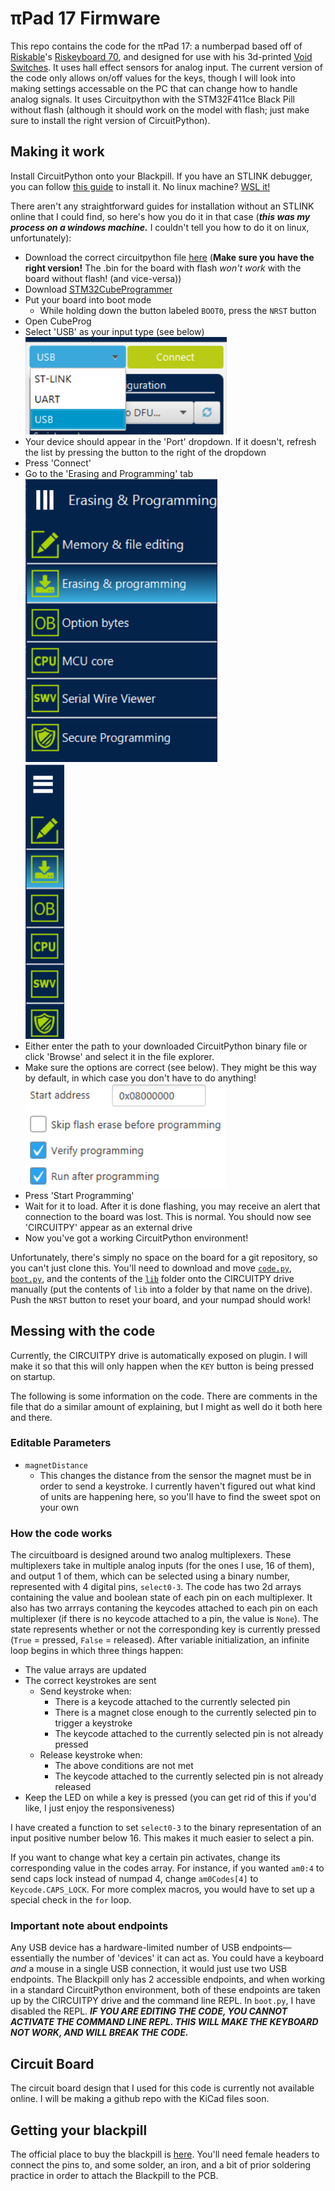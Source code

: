 # πPad 17 Firmware
This repo contains the code for the πPad 17: a numberpad based off of [Riskable](https://github.com/Riskable)'s [Riskeyboard 70](https://github.com/riskable/riskeyboard70), and designed for use with his 3d-printed [Void Switches](https://github.com/Riskable/void_switch). It uses hall effect sensors for analog input. The current version of the code only allows on/off values for the keys, though I will look into making settings accessable on the PC that can change how to handle analog signals. It uses Circuitpython with the STM32F411ce Black Pill without flash (although it should work on the model with flash; just make sure to install the right version of CircuitPython).
## Making it work
Install CircuitPython onto your Blackpill. If you have an STLINK debugger, you can follow [this guide](https://medium.com/@distortiongain/how-to-install-circuitpython-on-blackpill-tutorial-for-linux-f8346c9b6a63) to install it. No linux machine? [WSL it!](https://learn.microsoft.com/en-us/windows/wsl/install)

There aren't any straightforward guides for installation without an STLINK online that I could find, so here's how you do it in that case (***this was my process on a windows machine.*** I couldn't tell you how to do it on linux, unfortunately):
- Download the correct circuitpython file [here](https://circuitpython.org/downloads?q=STM32f411CE) (**Make sure you have the right version!** The .bin for the board with flash *won't work* with the board without flash! (and vice-versa))
- Download [STM32CubeProgrammer](https://www.st.com/en/development-tools/stm32cubeprog.html#overview)
- Put your board into boot mode
    - While holding down the button labeled `BOOT0`, press the `NRST` button
- Open CubeProg
- Select 'USB' as your input type (see below)  
![A screenshot of the connection type dropdown in STM32CubeProg. The 'USB' option is selected.](media/Connection_Type_Dropdown.png)
- Your device should appear in the 'Port' dropdown. If it doesn't, refresh the list by pressing the button to the right of the dropdown
- Press 'Connect'
- Go to the 'Erasing and Programming' tab  
![A screenshot of the expanded different tabs in STM32CubeProg. The 'Erasing and Programming' tab is selected.](./media/Menu_Tabs_Expanded.png)  
![A screenshot of the minimized different tabs in STM32CubeProg. The 'Erasing and Programming' tab is selected.](./media/Menu_Tabs_Minimized.png)
- Either enter the path to your downloaded CircuitPython binary file or click 'Browse' and select it in the file explorer.
- Make sure the options are correct (see below). They might be this way by default, in which case you don't have to do anything!  
![A screenshot of the flashing options in STM32CubeProg. The starting address is 0x8000000, 'Skip flash erase before programming' is unselected, 'Verify programming' is selected, and 'Run after programming' is selected.](./media/Flash_Settings.png)
- Press 'Start Programming'
- Wait for it to load. After it is done flashing, you may receive an alert that connection to the board was lost. This is normal. You should now see 'CIRCUITPY' appear as an external drive
- Now you've got a working CircuitPython environment!

Unfortunately, there's simply no space on the board for a git repository, so you can't just clone this. You'll need to download and move [`code.py`](https://github.com/ThePyroTF2/PiPad-17/blob/main/code.py), [`boot.py`](https://github.com/ThePyroTF2/PiPad-17/blob/main/boot.py), and the contents of the [`lib`](https://github.com/ThePyroTF2/PiPad-17/tree/main/lib) folder onto the CIRCUITPY drive manually (put the contents of `lib` into a folder by that name on the drive). Push the `NRST` button to reset your board, and your numpad should work!
## Messing with the code
Currently, the CIRCUITPY drive is automatically exposed on plugin. I will make it so that this will only happen when the `KEY` button is being pressed on startup.

The following is some information on the code. There are comments in the file that do a similar amount of explaining, but I might as well do it both here and there.
### Editable Parameters
- `magnetDistance`
    - This changes the distance from the sensor the magnet must be in order to send a keystroke. I currently haven't figured out what kind of units are happening here, so you'll have to find the sweet spot on your own
### How the code works
The circuitboard is designed around two analog multiplexers. These multiplexers take in multiple analog inputs (for the ones I use, 16 of them), and output 1 of them, which can be selected using a binary number, represented with 4 digital pins, `select0-3`. The code has two 2d arrays containing the value and boolean state of each pin on each multiplexer. It also has two arrrays contaning the keycodes attached to each pin on each multiplexer (if there is no keycode attached to a pin, the value is `None`). The state represents whether or not the corresponding key is currently pressed (`True` = pressed, `False` = released). After variable initialization, an infinite loop begins in which three things happen:
- The value arrays are updated
- The correct keystrokes are sent
    - Send keystroke when:
        - There is a keycode attached to the currently selected pin
        - There is a magnet close enough to the currently selected pin to trigger a keystroke
        - The keycode attached to the currently selected pin is not already pressed
    - Release keystroke when:
        - The above conditions are not met
        - The keycode attached to the currently selected pin is not already released
- Keep the LED on while a key is pressed (you can get rid of this if you'd like, I just enjoy the responsiveness)

I have created a function to set `select0-3` to the binary representation of an input positive number below 16. This makes it much easier to select a pin.

If you want to change what key a certain pin activates, change its corresponding value in the codes array. For instance, if you wanted `am0:4` to send caps lock instead of numpad 4, change `am0Codes[4]` to `Keycode.CAPS_LOCK`. For more complex macros, you would have to set up a special check in the `for` loop.

### Important note about endpoints

Any USB device has a hardware-limited number of USB endpoints—essentially the number of 'devices' it can act as. You could have a keyboard *and* a mouse in a single USB connection, it would just use two USB endpoints. The Blackpill only has 2 accessible endpoints, and when working in a standard CircuitPython environment, both of these endpoints are taken up by the CIRCUITPY drive and the command line REPL. In `boot.py`, I have disabled the REPL. ***IF YOU ARE EDITING THE CODE, YOU CANNOT ACTIVATE THE COMMAND LINE REPL. THIS WILL MAKE THE KEYBOARD NOT WORK, AND WILL BREAK THE CODE.***

## Circuit Board
The circuit board design that I used for this code is currently not available online. I will be making a github repo with the KiCad files soon.
## Getting your blackpill
The official place to buy the blackpill is [here](https://www.aliexpress.com/item/3256801269871873.html?pdp_ext_f=%7B%22sku_id%22%3A%2212000016817645221%22%2C%22ship_from%22%3A%22CN%22%7D&gps-id=pcStoreLeaderboard&scm=1007.22922.271278.0&scm_id=1007.22922.271278.0&scm-url=1007.22922.271278.0&pvid=b818ad59-4996-4257-b00c-34d06a5cf093&spm=a2g0o.store_pc_home.smartLeaderboard_6000147819209.1005001456186625&gatewayAdapt=4itemAdapt). You'll need female headers to connect the pins to, and some solder, an iron, and a bit of prior soldering practice in order to attach the Blackpill to the PCB.